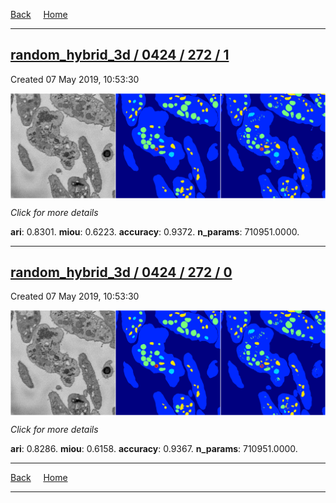 
[Back](..)&nbsp;&nbsp;&nbsp;&nbsp;&nbsp;[Home](https://leapmanlab.github.io/snapshots)

---

<div class="summary"><a href="1"><h2>random_hybrid_3d / 0424 / 272 / 1</h2></a><p>Created 07 May 2019, 10:53:30
</p><a href="1"><img src="1/media/summary.png" align="center"></a><p>
<i>Click for more details</i>
</p></div>

**ari**: 0.8301. **miou**: 0.6223. **accuracy**: 0.9372. **n_params**: 710951.0000. 

---

<div class="summary"><a href="0"><h2>random_hybrid_3d / 0424 / 272 / 0</h2></a><p>Created 07 May 2019, 10:53:30
</p><a href="0"><img src="0/media/summary.png" align="center"></a><p>
<i>Click for more details</i>
</p></div>

**ari**: 0.8286. **miou**: 0.6158. **accuracy**: 0.9367. **n_params**: 710951.0000. 

---

[Back](..)&nbsp;&nbsp;&nbsp;&nbsp;&nbsp;[Home](https://leapmanlab.github.io/snapshots)

---